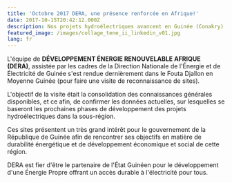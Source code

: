 ```yaml
---
title: 'Octobre 2017 DERA, une présence renforcée en Afrique!'
date: 2017-10-15T20:42:12.000Z
description: Nos projets hydroélectriques avancent en Guinée (Conakry)
featured_image: /images/collage_tene_ii_linkedin_v01.jpg
lang: fr
---
```

L'équipe de **DÉVELOPPEMENT ÉNERGIE RENOUVELABLE AFRIQUE (DERA)**, assistée par les cadres de la Direction Nationale de l'Énergie et de Électricité de Guinée s'est rendue dernièrement dans le Fouta Djallon en Moyenne Guinée (pour faire une visite de reconnaissance de sites).

L'objectif de la visite était la consolidation des connaissances générales disponibles, et ce afin, de confirmer les données actuelles, sur lesquelles se baseront les prochaines phases de développement des projets hydroélectriques dans la sous-région.

Ces sites présentent un très grand intérêt pour le gouvernement de la République de Guinée afin de rencontrer ses objectifs en matière de durabilité énergétique et de développement économique et social de cette région. 

DERA est fier d'être le partenaire de l'État Guinéen pour le développement d'une Énergie Propre offrant un accès durable à l'électricité pour tous.
